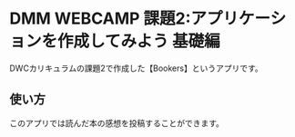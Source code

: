 # DMM WEBCAMP 課題2:アプリケーションを作成してみよう 基礎編

DWCカリキュラムの課題2で作成した【Bookers】というアプリです。

## 使い方

このアプリでは読んだ本の感想を投稿することができます。
